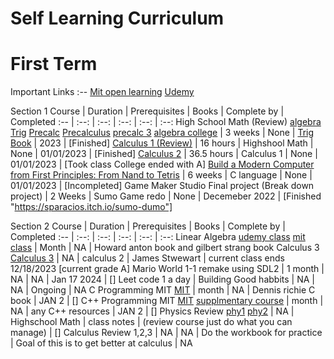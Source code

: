 # Self Learning Curriculum

# First Term

Important Links
:--
[Mit open learning](https://openlearninglibrary.mit.edu/dashboard)
[Udemy](https://www.udemy.com/home/my-courses/learning/)

Section 1
Course | Duration | Prerequisites | Books | Complete by | Completed
:-- | :--: | :--: | :--: | :--: | :--:
High School Math (Review) [algebra](https://www.khanacademy.org/math/college-algebra) [Trig](https://www.khanacademy.org/math/trigonometry) [Precalc](https://www.khanacademy.org/math/precalculus) [Precalculus](https://www.coursera.org/learn/precalculus-mathematical-modelling/home/week/1) [precalc 3](https://learning.edx.org/course/course-v1:ASUx+MAT170x+2T2017/block-v1:ASUx+MAT170x+2T2017+type@sequential+block@3e5b1c13d73a4a07b7807cf54106c7a9/block-v1:ASUx+MAT170x+2T2017+type@vertical+block@cb4698493fdc4b54b9d4e0ce21a82df7) [algebra college](https://learning.edx.org/course/course-v1:ASUx+MAT117x+1T2016/block-v1:ASUx+MAT117x+1T2016+type@sequential+block@e54b607a75f24c8eade60f3b6c3fbc42/block-v1:ASUx+MAT117x+1T2016+type@vertical+block@dcb1368ae0cf4b5cbcfa8d4fdf4cb4ae) | 3 weeks | None | [Trig Book](https://www.amazon.com/Trigonometry-Essentials-Practice-Workbook-Answers/dp/1477497781?crid=EH38CLWM9CJU&keywords=trigonometry+mcmullen&qid=1666652361&sprefix=trigonometry+mcmullen,aps,162&sr=8-1&linkCode=sl1&tag=themathsorc0e-20&linkId=f9129caef5b40cc8b83130acf61fd235&language=en_US&ref_=as_li_ss_tl) | 2023 | [Finished]
[Calculus 1 (Review)](https://www.udemy.com/course/calculus-1-with-the-math-sorcerer/learn/lecture/15082352?start=0) | 16 hours | Highshool Math | None | 01/01/2023 | [Finished]
[Calculus 2](https://www.udemy.com/course/calculus-2-with-the-math-sorcerer/learn/lecture/15600260?start=0#overview) | 36.5 hours | Calculus 1 | None | 01/01/2023 | [Took class College ended with A]
[Build a Modern Computer from First Principles: From Nand to Tetris](https://www.coursera.org/learn/build-a-computer/home/week/1) | 6 weeks | C language | None | 01/01/2023 | [Incompleted]
Game Maker Studio Final project (Break down project) | 2 Weeks | Sumo Game redo | None | Decemeber 2022 | [Finished "https://sparacios.itch.io/sumo-dumo"]

Section 2
Course | Duration | Prerequisites | Books | Complete by | Completed
:-- | :--: | :--: | :--: | :--: | :--:
Linear Algebra [udemy class](https://www.udemy.com/course/linear-algebra-course/learn/lecture/37511084?start=15#questions) [mit class](https://ocw.mit.edu/courses/18-06sc-linear-algebra-fall-2011/) | Month | NA | Howard anton book and gilbert strang book
Calculus 3 [Calculus 3](https://www.udemy.com/course/calculus-3-with-the-math-sorcerer/learn/lecture/15740834?start=135#overview) | NA | calculus 2 | James Stwewart | current class ends 12/18/2023 [current grade A]
Mario World 1-1 remake using SDL2 | 1 month | NA | NA | Jan 17 2024 | []
Leet code 1 a day | Building Good habbits | NA | NA | Ongoing | NA
C Programming MIT [MIT](https://ocw.mit.edu/courses/6-087-practical-programming-in-c-january-iap-2010/) | month | NA | Dennis richie C book | JAN 2 | []
C++ Programming MIT [MIT](https://ocw.mit.edu/courses/6-s096-effective-programming-in-c-and-c-january-iap-2014/) [supplmentary course](https://ocw.mit.edu/courses/1-00-introduction-to-computers-and-engineering-problem-solving-spring-2012/) | month | NA | any C++ resources | JAN 2 | []
Physics Review [phy1](https://ocw.mit.edu/courses/8-01sc-classical-mechanics-fall-2016/) [phy2](https://ocw.mit.edu/courses/8-02-physics-ii-electricity-and-magnetism-spring-2007/) | NA | Highschool Math | class notes | (review course just do what you can manage) | []
Calculus Review 1,2,3 | NA | NA | Do the workbook for practice | Goal of this is to get better at calculus | NA
